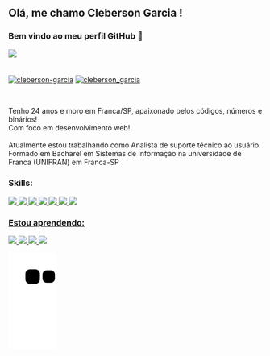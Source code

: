 ## Olá, me chamo Cleberson Garcia ! 
### Bem vindo ao meu perfil GitHub 👋
<div>
<img src="https://user-images.githubusercontent.com/63430728/188938220-ead87146-397a-4dd2-80b9-566c00455339.png" width="150px" heigth="150px">
</div>
<br>
<p align="left">
<a href="https://linkedin.com/in/cleberson-garcia" target="blank"><img align="center" src="https://raw.githubusercontent.com/rahuldkjain/github-profile-readme-generator/master/src/images/icons/Social/linked-in-alt.svg" alt="cleberson-garcia" height="30" width="40" /></a>
<a href="https://instagram.com/cleberson_garcia" target="blank"><img align="center" src="https://raw.githubusercontent.com/rahuldkjain/github-profile-readme-generator/master/src/images/icons/Social/instagram.svg" alt="cleberson_garcia" height="30" width="40" /></a>
</p>
<br>
<p>Tenho 24 anos e moro em Franca/SP, apaixonado pelos códigos, números e binários!<br>
Com foco em desenvolvimento web!<br>
<br>
Atualmente estou trabalhando como Analista de suporte técnico ao usuário.
<br>
Formado em Bacharel em Sistemas de Informação na universidade de Franca (UNIFRAN) em Franca-SP
</p>



<h3 align="left">Skills:</h3>
<p align="left"> <a href="https://getbootstrap.com" target="_blank" rel="noreferrer"><img src="https://cdn.jsdelivr.net/gh/devicons/devicon/icons/html5/html5-original.svg" width="40px" heigth="40px"/>
<img src="https://cdn.jsdelivr.net/gh/devicons/devicon/icons/css3/css3-original.svg" width="40px" heigth="40px"/>
<img src="https://cdn.jsdelivr.net/gh/devicons/devicon/icons/figma/figma-original.svg" width="40px" heigth="40px"/>
<img src="https://cdn.jsdelivr.net/gh/devicons/devicon/icons/javascript/javascript-original.svg" width="40px" heigth="40px"/>
<img src="https://cdn.jsdelivr.net/gh/devicons/devicon/icons/python/python-original.svg" width="40px" heigth="40px"/>
<img src="https://cdn.jsdelivr.net/gh/devicons/devicon/icons/django/django-plain.svg" width="40px" heigth="40px"/>
<img src="https://cdn.jsdelivr.net/gh/devicons/devicon/icons/git/git-original.svg" width="40px" heigth="40px"/>
</p>

<h3 align="left">Estou aprendendo:</h3>
<p align="left">
<img src="https://cdn.jsdelivr.net/gh/devicons/devicon/icons/react/react-original.svg" width="40px" heigth="40px"/>
<img src="https://cdn.jsdelivr.net/gh/devicons/devicon/icons/postgresql/postgresql-original.svg" width="40px" heigth="40px" />
<img src="https://cdn.jsdelivr.net/gh/devicons/devicon/icons/mysql/mysql-original.svg" width="40px" heigth="40px" />
<img src="https://cdn.jsdelivr.net/gh/devicons/devicon/icons/bootstrap/bootstrap-original.svg" width="40px" heigth="40px"/>
</p>

![Snake animation](https://github.com/ClebersonGarcia05/ClebersonGarcia05/blob/output/github-contribution-grid-snake.svg)
